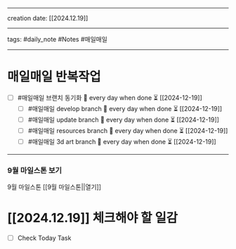 
-------

creation date: [[2024.12.19]] 

--------

tags: #daily_note  #Notes #매일매일

---  
# 매일매일 반복작업 
- [ ] #매일매일 브랜치 동기화 🔁 every day when done ⏳ [[2024-12-19]] 
	- [ ] #매일매일 develop branch  🔁 every day when done ⏳ [[2024-12-19]]
	- [ ] #매일매일 update branch  🔁 every day when done ⏳ [[2024-12-19]]
	- [ ] #매일매일 resources branch  🔁 every day when done ⏳ [[2024-12-19]]
	- [ ] #매일매일 3d art branch  🔁 every day when done ⏳ [[2024-12-19]]

--------

### 9월 마일스톤 보기
 9월 마일스톤 [[9월 마일스톤||열기]]



# [[2024.12.19]]  체크해야 할 일감

- [ ] Check Today Task





